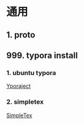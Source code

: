 # 通用

## 1. proto



## 999. typora install
### 1. ubuntu typora
[Yporaject](https://github.com/hazukieq/Yporaject)
### 2. simpletex
[SimpleTex](https://simpletex.cn/)
